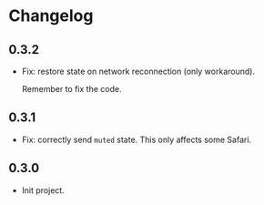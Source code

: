 # Changelog

## 0.3.2

- Fix: restore state on network reconnection (only workaround).

  Remember to fix the code.

## 0.3.1

- Fix: correctly send `muted` state. This only affects some Safari.

## 0.3.0

- Init project.
